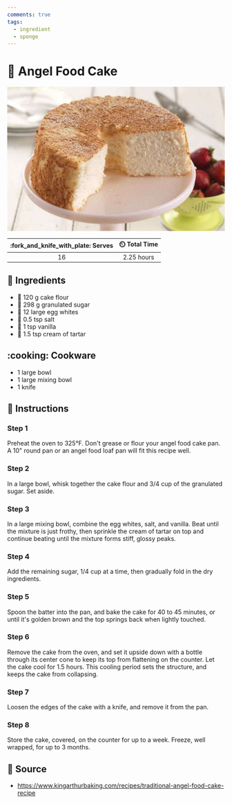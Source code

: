 ```yaml
---
comments: true
tags:
  - ingredient
  - sponge
---
```

# :cake: Angel Food Cake

![Angel Food Cake](../../assets/images/angel-food-cake.jpg)

| :fork_and_knife_with_plate: Serves | :timer_clock: Total Time |
|:----------------------------------:|:-----------------------: |
| 16 | 2.25 hours |

## :salt: Ingredients

- :ear_of_rice: 120 g cake flour
- :candy: 298 g granulated sugar
- :egg: 12 large egg whites
- :salt: 0.5 tsp salt
- :icecream: 1 tsp vanilla
- :rice: 1.5 tsp cream of tartar

## :cooking: Cookware

- 1 large bowl
- 1 large mixing bowl
- 1 knife

## :pencil: Instructions

### Step 1

Preheat the oven to 325°F. Don't grease or flour your angel food cake pan. A 10" round pan or an angel food loaf pan
will fit this recipe well.

### Step 2

In a large bowl, whisk together the cake flour and 3/4 cup of the granulated sugar. Set aside.

### Step 3

In a large mixing bowl, combine the egg whites, salt, and vanilla. Beat until the mixture is just frothy, then sprinkle
the cream of tartar on top and continue beating until the mixture forms stiff, glossy peaks.

### Step 4

Add the remaining sugar, 1/4 cup at a time, then gradually fold in the dry ingredients.

### Step 5

Spoon the batter into the pan, and bake the cake for 40 to 45 minutes, or until it's golden brown and the top springs
back when lightly touched.

### Step 6

Remove the cake from the oven, and set it upside down with a bottle through its center cone to keep its top from
flattening on the counter. Let the cake cool for 1.5 hours. This cooling period sets the structure, and keeps the cake
from collapsing.

### Step 7

Loosen the edges of the cake with a knife, and remove it from the pan.

### Step 8

Store the cake, covered, on the counter for up to a week. Freeze, well wrapped, for up to 3 months.

## :link: Source

- <https://www.kingarthurbaking.com/recipes/traditional-angel-food-cake-recipe>
